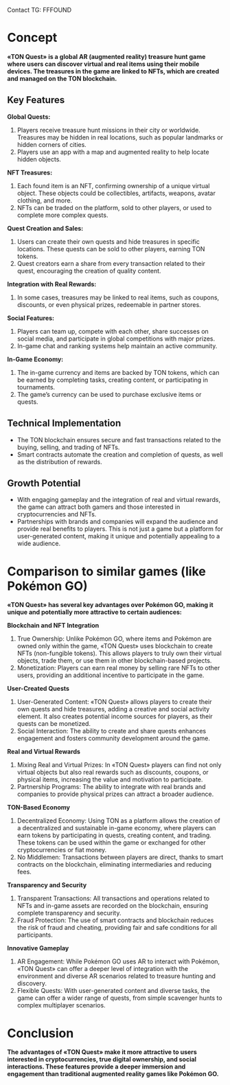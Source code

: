 Contact TG: FFFOUND 

# Concept
**«TON Quest» is a global AR (augmented reality) treasure hunt game where users can discover virtual and real items using their mobile devices. The treasures in the game are linked to NFTs, which are created and managed on the TON blockchain.**

## Key Features
**Global Quests:**
1. Players receive treasure hunt missions in their city or worldwide. Treasures may be hidden in real locations, such as popular landmarks or hidden corners of cities.
1. Players use an app with a map and augmented reality to help locate hidden objects.

**NFT Treasures:**
1. Each found item is an NFT, confirming ownership of a unique virtual object. These objects could be collectibles, artifacts, weapons, avatar clothing, and more.
1. NFTs can be traded on the platform, sold to other players, or used to complete more complex quests.

**Quest Creation and Sales:**
1. Users can create their own quests and hide treasures in specific locations. These quests can be sold to other players, earning TON tokens.
1. Quest creators earn a share from every transaction related to their quest, encouraging the creation of quality content.

**Integration with Real Rewards:**
1. In some cases, treasures may be linked to real items, such as coupons, discounts, or even physical prizes, redeemable in partner stores.

**Social Features:**
1. Players can team up, compete with each other, share successes on social media, and participate in global competitions with major prizes.
1. In-game chat and ranking systems help maintain an active community.

**In-Game Economy:**
1. The in-game currency and items are backed by TON tokens, which can be earned by completing tasks, creating content, or participating in tournaments.
1. The game’s currency can be used to purchase exclusive items or quests.

## Technical Implementation
* The TON blockchain ensures secure and fast transactions related to the buying, selling, and trading of NFTs.
* Smart contracts automate the creation and completion of quests, as well as the distribution of rewards.

## Growth Potential
* With engaging gameplay and the integration of real and virtual rewards, the game can attract both gamers and those interested in cryptocurrencies and NFTs.
* Partnerships with brands and companies will expand the audience and provide real benefits to players. This is not just a game but a platform for user-generated content, making it unique and potentially appealing to a wide audience.

# Comparison to similar games (like Pokémon GO)
**«TON Quest» has several key advantages over Pokémon GO, making it unique and potentially more attractive to certain audiences:**

**Blockchain and NFT Integration**
1. True Ownership: Unlike Pokémon GO, where items and Pokémon are owned only within the game, «TON Quest» uses blockchain to create NFTs 
(non-fungible tokens). This allows players to truly own their virtual objects, trade them, or use them in other blockchain-based projects.
1. Monetization: Players can earn real money by selling rare NFTs to other
users, providing an additional incentive to participate in the game.

**User-Created Quests**
1. User-Generated Content: «TON Quest» allows players to create their own quests and hide treasures, adding a creative and social activity element. It also creates potential income sources for players, as their quests can be monetized.
1. Social Interaction: The ability to create and share quests enhances engagement and fosters community development around the game.

**Real and Virtual Rewards**
1. Mixing Real and Virtual Prizes: In «TON Quest» players can find not only virtual objects but also real rewards such as discounts, coupons, or physical items, increasing the value and motivation to participate.
1. Partnership Programs: The ability to integrate with real brands and companies to provide physical prizes can attract a broader audience.

**TON-Based Economy**
1. Decentralized Economy: Using TON as a platform allows the creation of a decentralized and sustainable in-game economy, where players can earn tokens by participating in quests, creating content, and trading. These tokens can be used within the game or exchanged for other cryptocurrencies or fiat money.
1. No Middlemen: Transactions between players are direct, thanks to smart
contracts on the blockchain, eliminating intermediaries and reducing fees.

**Transparency and Security**
1. Transparent Transactions: All transactions and operations related to NFTs and in-game assets are recorded on the blockchain, ensuring complete transparency and security.
1. Fraud Protection: The use of smart contracts and blockchain reduces the
risk of fraud and cheating, providing fair and safe conditions for all participants.

**Innovative Gameplay**
1. AR Engagement: While Pokémon GO uses AR to interact with Pokémon, «TON Quest» can offer a deeper level of integration with the environment and diverse AR scenarios related to treasure hunting and discovery.
1. Flexible Quests: With user-generated content and diverse tasks, the game
can offer a wider range of quests, from simple scavenger hunts to complex multiplayer scenarios.

# Conclusion
**The advantages of «TON Quest» make it more attractive to users interested in cryptocurrencies, true digital ownership, and social interactions. These features provide a deeper immersion and engagement than traditional augmented reality games like Pokémon GO.**

